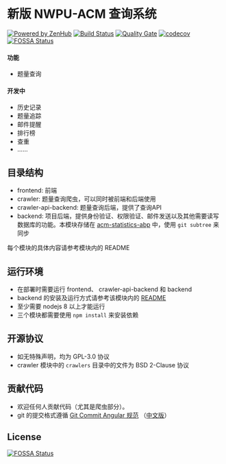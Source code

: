 新版 NWPU-ACM 查询系统
===

[![Powered by ZenHub](https://img.shields.io/badge/Powered_by-ZenHub-5e60ba.svg)](https://app.zenhub.com/workspace/o/liu233w/acm-statistics/boards?repos=125616473)
[![Build Status](https://travis-ci.org/Liu233w/acm-statistics.svg?branch=master)](https://travis-ci.org/Liu233w/acm-statistics)
[![Quality Gate](https://sonarcloud.io/api/project_badges/measure?project=acm-statistics&metric=alert_status)](https://sonarcloud.io/dashboard?id=acm-statistics)
[![codecov](https://codecov.io/gh/Liu233w/acm-statistics/branch/master/graph/badge.svg)](https://codecov.io/gh/Liu233w/acm-statistics)
[![FOSSA Status](https://app.fossa.io/api/projects/git%2Bgithub.com%2FLiu233w%2Facm-statistics.svg?type=shield)](https://app.fossa.io/projects/git%2Bgithub.com%2FLiu233w%2Facm-statistics?ref=badge_shield)

#### 功能
- 题量查询
#### 开发中
- 历史记录
- 题量追踪
- 邮件提醒
- 排行榜
- 查重
- ……

## 目录结构

- frontend: 前端
- crawler: 题量查询爬虫，可以同时被前端和后端使用
- crawler-api-backend: 题量查询后端，提供了查询API
- backend: 项目后端，提供身份验证、权限验证、邮件发送以及其他需要读写数据库的功能。本模块存储在
    [acm-statistics-abp](https://github.com/Liu233w/acm-statistics-abp) 中，使用 `git subtree` 来同步

每个模块的具体内容请参考模块内的 README

## 运行环境
- 在部署时需要运行 frontend、 crawler-api-backend 和 backend
- backend 的安装及运行方式请参考该模块内的 [README](./backend/README.md)
- 至少需要 nodejs 8 以上才能运行
- 三个模块都需要使用 `npm install` 来安装依赖

## 开源协议
- 如无特殊声明，均为 GPL-3.0 协议
- crawler 模块中的 `crawlers` 目录中的文件为 BSD 2-Clause 协议

## 贡献代码

- 欢迎任何人贡献代码（尤其是爬虫部分）。
- git 的提交格式遵循 [Git Commit Angular 规范](https://gist.github.com/stephenparish/9941e89d80e2bc58a153)
    （[中文版](http://www.ruanyifeng.com/blog/2016/01/commit_message_change_log.html)）


## License
[![FOSSA Status](https://app.fossa.io/api/projects/git%2Bgithub.com%2FLiu233w%2Facm-statistics.svg?type=large)](https://app.fossa.io/projects/git%2Bgithub.com%2FLiu233w%2Facm-statistics?ref=badge_large)